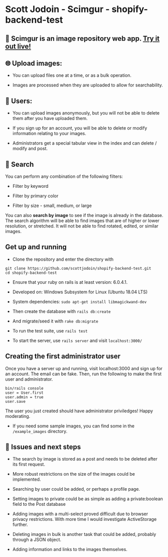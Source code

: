 # Scott Jodoin - Scimgur - shopify-backend-test

## 📸 **Scimgur** is an image repository web app. [Try it out live!](https://shopify-backend-test.herokuapp.com/)

## 🌐 Upload images:

* You can upload files one at a time, or as a bulk operation.

* Images are processed when they are uploaded to allow for searchability.


## 👥 Users:

* You can upload images anonymously, but you will not be able to delete them after you have uploaded them.

* If you sign up for an account, you will be able to delete or modify information relating to your images.

* Administrators get a special tabular view in the index and can delete / modify and post.

## 🔎 Search

You can perform any combination of the following filters:

* Filter by keyword

* Filter by primary color

* Filter by size - small, medium, or large

You can also **search by image** to see if the image is already in the database. The search algorithm will be able to find images that are of higher or lower resolution, or stretched. It will not be able to find rotated, edited, or similar images.

## Get up and running

* Clone the repository and enter the directory with
```
git clone https://github.com/scottjodoin/shopify-backend-test.git
cd shopify-backend-test
```

* Ensure that your ruby on rails is at least version: 6.0.4.1.

* Developed on: Windows Subsystem for Linux (Ubuntu 18.04 LTS)

* System dependencies: ```sudo apt-get install libmagickwand-dev```

* Then create the database with  ```rails db:create```

* And migrate/seed it with ```rake db:migrate```

* To run the test suite, use ```rails test```

* To start the server, use ```rails server``` and visit ```localhost:3000/```

## Creating the first administrator user

Once you have a server up and running, visit localhost:3000 and sign up for an account. The email can be fake. Then, run the following to make the first user and administrator.

```
bin/rails console
user = User.first
user.admin = true
user.save
```

The user you just created should have administrator priviledges! Happy moderating.

* If you need some sample images, you can find some in the ```/example_images``` directory.

## 🌱 Issues and next steps

* The search by image is stored as a post and needs to be deleted after its first request.

* More robust restrictions on the size of the images could be implemented.

* Searching by user could be added, or perhaps a profile page.

* Setting images to private could be as simple as adding a private:boolean field to the Post database

* Adding images with a multi-select proved difficult due to browser privacy restrictions. With more time I would investigate ActiveStorage further.

* Deleting images in bulk is another task that could be added, probably through a JSON object.

* Adding information and links to the images themselves.